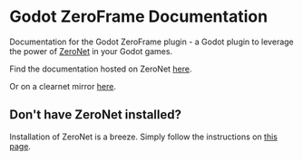 # Godot ZeroFrame Documentation

Documentation for the Godot ZeroFrame plugin - a Godot plugin to leverage the
power of [ZeroNet](https://zeronet.io) in your Godot games.

Find the documentation hosted on ZeroNet [here](https://127.0.0.1:43110/1zfdocgHUsGKyTraGzrhUgsU8HCHETcvQ). 

Or on a clearnet mirror [here](https://zn.amorgan.xyz/1zfdocgHUsGKyTraGzrhUgsU8HCHETcvQ).

## Don't have ZeroNet installed?

Installation of ZeroNet is a breeze. Simply follow the instructions on [this
page](https://github.com/HelloZeroNet/ZeroNet#user-content-how-to-join).
